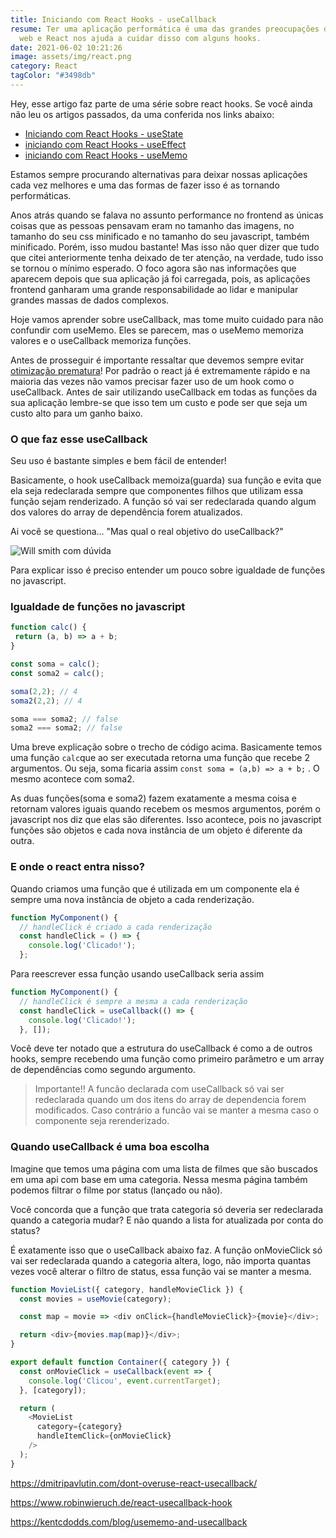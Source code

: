 ```yaml
---
title: Iniciando com React Hooks - useCallback
resume: Ter uma aplicação performática é uma das grandes preocupações do mundo
  web e React nos ajuda a cuidar disso com alguns hooks.
date: 2021-06-02 10:21:26
image: assets/img/react.png
category: React
tagColor: "#3498db"
---
```

Hey, esse artigo faz parte de uma série sobre react hooks. Se você ainda não leu os artigos passados, da uma conferida nos links abaixo:

* [Iniciando com React Hooks - useState](https://www.crisgon.dev/iniciando-com-react-hooks-usestate/)
* [iniciando com React Hooks  - useEffect](https://www.crisgon.dev/iniciando-com-react-hooks-useeffect/)
* [iniciando com React Hooks  - useMemo](https://www.crisgon.dev/iniciando-com-react-hooks-usememo/)

Estamos sempre procurando alternativas para deixar nossas aplicações cada vez melhores e uma das formas de fazer isso é as tornando performáticas.

Anos atrás quando se falava no assunto performance no frontend as únicas coisas que as pessoas pensavam eram no tamanho das imagens, no tamanho do seu css minificado e no tamanho do seu javascript, também minificado. Porém, isso mudou bastante! Mas isso não quer dizer que tudo que citei anteriormente tenha deixado de ter atenção, na verdade, tudo isso se tornou o mínimo esperado. O foco agora são nas informações que aparecem depois que sua aplicação já foi carregada, pois, as aplicações frontend ganharam uma grande responsabilidade ao lidar e manipular grandes massas de dados complexos.

Hoje vamos aprender sobre useCallback, mas tome muito cuidado para não confundir com useMemo. Eles se parecem, mas o useMemo memoriza valores e o useCallback memoriza funções.

Antes de prosseguir é importante ressaltar que devemos sempre evitar [otimização prematura](https://woliveiras.com.br/posts/como-evitar-a-otimizacao-prematura/)! Por padrão o react já é extremamente rápido e na maioria das vezes não vamos precisar fazer uso de um hook como o useCallback. Antes de sair utilizando useCallback em todas as funções da sua aplicação lembre-se que isso tem um custo e pode ser que seja um custo alto para um ganho baixo.

### O que faz esse useCallback

Seu uso é bastante simples e bem fácil de entender!

 Basicamente, o hook useCallback memoiza(guarda) sua função e evita que ela seja redeclarada sempre que componentes filhos que utilizam essa função sejam renderizado. A função só vai ser redeclarada quando algum dos valores do array de dependência forem atualizados.

Ai você se questiona... "Mas qual o real objetivo do useCallback?" 

![Will smith com dúvida](assets/img/will.gif "Will smith com dúvida")

Para explicar isso é preciso entender um pouco sobre igualdade de funções no javascript.

### Igualdade de funções no javascript

```javascript
function calc() {
 return (a, b) => a + b;
}

const soma = calc();
const soma2 = calc();

soma(2,2); // 4
soma2(2,2); // 4

soma === soma2; // false
soma2 === soma2; // false
```

Uma breve explicação sobre o trecho de código acima. Basicamente temos uma função `calc`que ao ser executada retorna uma função que recebe 2 argumentos. Ou seja, soma ficaria assim `const soma = (a,b) => a + b;` . O mesmo acontece com soma2.

As duas funções(soma e soma2) fazem exatamente a mesma coisa e retornam valores iguais quando recebem os mesmos argumentos, porém o javascript nos diz que elas são diferentes. Isso acontece, pois no javascript funções são objetos e cada nova instância de um objeto é diferente da outra.

### E onde o react entra nisso?

Quando criamos uma função que é utilizada em um componente ela é sempre uma nova instância de objeto a cada renderização.

```javascript
function MyComponent() {
  // handleClick é criado a cada renderização
  const handleClick = () => {
    console.log('Clicado!');
  };
```

Para reescrever essa função usando useCallback seria assim

```javascript
function MyComponent() {
  // handleClick é sempre a mesma a cada renderização
  const handleClick = useCallback(() => {
    console.log('Clicado!');
  }, []);
```

Você deve ter notado que a estrutura do useCallback é como a de outros hooks, sempre recebendo uma função como primeiro parâmetro e um array de dependências como segundo argumento.

> Importante!! A funcão declarada com useCallback só vai ser redeclarada quando um dos itens do array de dependencia forem modificados. Caso contrário a funcão vai se manter a mesma caso o componente seja rerenderizado. 



### Quando useCallback é uma boa escolha

Imagine que temos uma página com uma lista de filmes que são buscados em uma api com base em uma categoria. Nessa mesma página também podemos filtrar o filme por status (lançado ou não).

Você concorda que a função que trata categoria só deveria ser redeclarada quando a categoria mudar? E não quando a lista for atualizada por conta do status? 

É exatamente isso que o useCallback abaixo faz. A função onMovieClick só vai ser redeclarada quando a categoria altera, logo, não importa quantas vezes você alterar o filtro de status, essa função vai se manter a mesma.

```javascript
function MovieList({ category, handleMovieClick }) {
  const movies = useMovie(category);

  const map = movie => <div onClick={handleMovieClick}>{movie}</div>;

  return <div>{movies.map(map)}</div>;
}

export default function Container({ category }) {
  const onMovieClick = useCallback(event => {
    console.log('Clicou', event.currentTarget);
  }, [category]);

  return (
    <MovieList
      category={category}
      handleItemClick={onMovieClick}
    />
  );
}
```







https://dmitripavlutin.com/dont-overuse-react-usecallback/

https://www.robinwieruch.de/react-usecallback-hook

https://kentcdodds.com/blog/usememo-and-usecallback